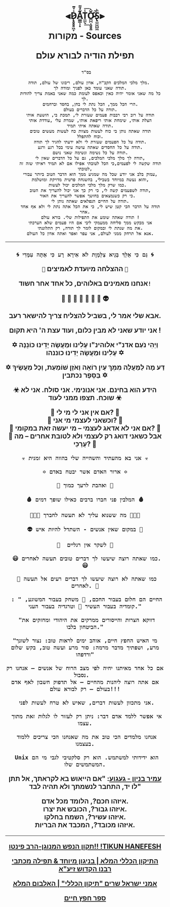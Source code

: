 <h1 align="center">

  ⫷D̷̨̥̥̥͖̞͐ͮ̄A̳̳̹̟̋ͣ͌ͅT̼̼̖̾͟͞Ơ̷̴̪̪̝͈̥͈̆̀̚S̢̼̼͖̺͖ͪ⫸
 
  
  מקורות - Sources
  
  
תפילת הודיה לבורא עולם
  
<h3 align="center">
  
```  
  בס"ד 

	מלך מלכי המלכים הקב"ה, אדון עולם, ריבונו של עולם, תודה. 
	תודה שאני עומד כאן לפניך ומודה לך.
	כל מה שאני אומר יהיה כאין וכאפס לעומת כמה שאני באמת צריך להודות לך.
	הרי הכל ממך, הכל נתת לי בחן, בחסד וברחמים.
	תודה על כל הדברים בעולם.
	תודה על רוב רבי רבבות פעמים שעזרת לי, תמכת בי, הושעת אותי
	הצלת אותי, שימחת אותי ריפאת אותי, שמרת עלי ,עודדת אותי
	תודה שאתה איתי תמיד.
	תודה שאתה נותן בי כוח לעשות מצוות כח לעשות מעשים טובים
	וכוח להתפלל.
	תודה על כל הפעמים שעזרת לי ולא ידעתי להגיד לך תודה.
	תודה על כל החסדים שאתה עושה עימי בכל רגע ורגע.
	תודה על כל נשימה ונשימה שאני נושם.
	תודה לך מלך מלכי המלכים, גם על כל הדברים שאין לי,
	תודה שקשה לי לפעמים,כי הכל לטובתי אפילו אם לא תמיד ראיתי שזה זה לטובתי,
	עמוק בלב אני יודע שכל מה שמגיע ממך הוא הדבר הטוב ביותר עבורי,
	והוא נעשה במיוחד בשבילי, בהשגחה פרטית מדויקת ומושלמת,
  כמו שרק מלך מלכי המלכים יכול לעשות.
	תודה לשפעמים קשה לי, כי רק כך אני יכול להעריך את הטוב,
  כי רק כשנמצאים בחושך אפשר להעריך את האור.
	תודה על החיים הנפלאים שאתה נותן לי.
	תודה על הדבר הכי קטן שיש לי, כי את הכל אתה נתת לי ולא אף אחד אחר.
	תודה שאתה שומע את התפילות שלי. בורא עולם !
	אני מבקש ממך סליחה ממעמקי ליבי אם היו פעמים שלא הערכתי
	את מה שנתת לי ובמקום לומר לך תודה, רק התלוננתי.
	אנא אל תרחק ממני לעולם, אני עפר ואפר ואתה אדון כל העולם.
```
  ---
 
<h2 align="center">

`🌀 גַּם כִּי אֵלֵךְ בְּגֵיא צַלְמָוֶת לֹא אִירָא רָע כִּי אַתָּה עִמָּדִי 🌀`

`🥇` ההצלחה מיועדת לאמיצים `🥇`

אנחנו מאמינים באלוהים, כל אחד אחר חשוד`!`

  🐽 👦 👧 👨 👩 👻 👀 👽

אבא שלי אמר לי, בשביל להצליח צריך להישאר רעב.

אני יודע שאני לא מבין כלום, ועוד עצת ה' היא תקום !

✡ וַיְהִי נֹעַם אדנ"י אלוהינ"ו עָלִינוּ וּמַעֲשֶׂה יָדֵינוּ כּוֹנֵנָּה עָלִינוּ וּמַעֲשֶׂה יָדִינוּ כוננהו ✡

✡ דַּע מָה לַמַּעֲלָה מִמֵּךְ עַיִן רוֹאָה וְאֹזֶן שׁוֹמַעַת, וְכָל מַעֲשֶׂיךָ בַּסֵּפֶר נכתבין ✡

☣ הידע הוא בחינם. אני אנונימי. אני סולח. אני לא שוכח. תצפו ממני לעוד ☣

🤔 אם אין אני לי מי לי? 🤔  
🤔 וכשאני לעצמי מי אני? 🤔  
🤔 אם אני לא אדאג לעצמי – מי יעשה זאת במקומי? 🤔  
🤔 אבל כשאני דואג רק לעצמי ולא לטובת אחרים – מה עֶרְכִּי? 🤔  


`☣ אני בא מהעתיד והשהייה שלי בהווה היא זמנית ☣`

`✡ ארור האדם אשר יבטח באדם ✡`

`💙 ואהבת לרעך כמוך 💙`

`🩸 המלבין פני חברו ברבים כאילו שופך דמים 🩸`

`🧑‍🤝‍🧑 מה ששנוא עליך לא תעשה לחברך 🧑‍🤝‍🧑`

`👽 במקום שאין אנשים - השתדל להיות איש 👀`

`🦵  לשקר אין רגליים 🦵`
	
` 😃 כמו שאתה רוצה שיעשו לך דברים טובים תעשה לאחרים. 😃` 

` 🤔 כמו שאתה לא רוצה שיעשו לך דברים רעים אל תעשה לאחרים. 🤔`

` : " החיים הם חלום בעבור החכם, 🎲 משחק בעבור המשוגע, קומדיה בעבור העשיר 🤑 וטרגדיה בעבור העני."`

` "דווקא הצרות והייסורים ממרקים את היהודי ומחזקים את הביטחון בלבו."`

`"מי האיש החפץ חיים, אוהב ימים לראות טוב: נצור לשונך מרע, ושפתיך מדבר מרמה: סור מרע ועשה טוב, בקש שלום ורדפהו"`
  
```
אם כל אחד מאיתנו יחיה לפי מצב הרוח של אנשים – אנחנו רק נסבול.  
אם אתה רוצה ליהנות מהחיים – אל תדפוק חשבון לאף אדם בעולם – רק לבורא עולם!!!
```
  

` אני מתכוון לעשות דברים, שאיש לא טרח לעשות לפני.`

` אי אפשר ללמד אדם דבר: ניתן רק לעזור לו לגלות זאת מתוך עצמו.`

` אנחנו מלמדים הכי טוב את מה שאנחנו הכי צריכים ללמוד בעצמנו.`

` Unix הוא ידידותי למשתמש. הוא רק סלקטיבי לגבי מי הם המשתמשים שלו.`

[עמיר בניון - געגוע](https://www.youtube.com/watch?v=JtphZLX8cxs): "אם הייאוש בא לקראתך, אל תתן לו יד, התחבר לנשמתך ולא תהיה לבד"

איזהו חכם?, הלומד מכל אדם.  
איזהו גבור?, הכובש את יצרו.  
איזהו עשיר?, השמח בחלקו.  
איזהו מכובד?, המכבד את הבריות.  
  
  ---
  
  [תקון הנפש המנוגן-הרב פינטו!! !TIKUN HANEFESH](https://www.youtube.com/watch?v=-arhdtzQX0Y)
  
  [התיקון הכללי המלא | בניגון מיוחד & תפילה מכתבי רבנו הקדוש זיע"א](https://www.youtube.com/watch?v=c9vGfZrSk_0)
  
  [אמני ישראל שרים "תיקון הכללי" | האלבום המלא](https://www.youtube.com/watch?v=AL87MPoKwPM)

[ספר חפץ חיים
](https://he.wikisource.org/wiki/%D7%97%D7%A4%D7%A5_%D7%97%D7%99%D7%99%D7%9D)

  
